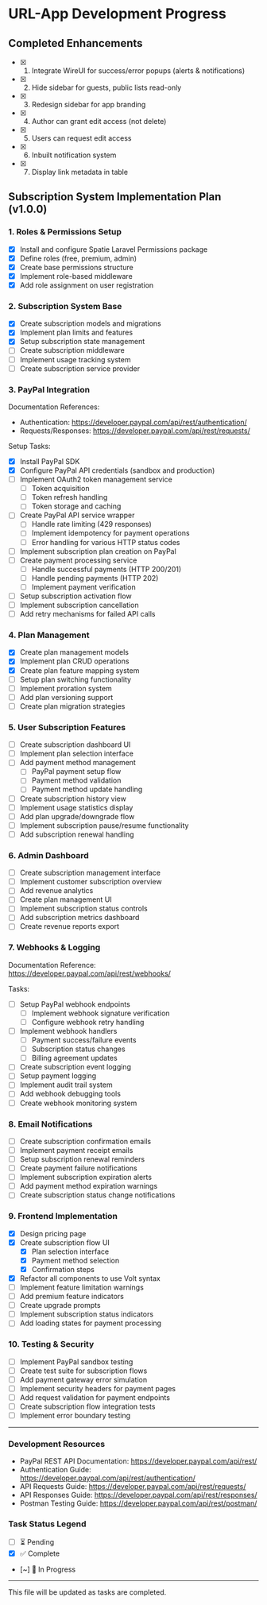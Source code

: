 # URL-App Development Progress

## Completed Enhancements
- [x] 1. Integrate WireUI for success/error popups (alerts & notifications)
- [x] 2. Hide sidebar for guests, public lists read-only
- [x] 3. Redesign sidebar for app branding
- [x] 4. Author can grant edit access (not delete)
- [x] 5. Users can request edit access
- [x] 6. Inbuilt notification system
- [x] 7. Display link metadata in table

## Subscription System Implementation Plan (v1.0.0)

### 1. Roles & Permissions Setup
- [x] Install and configure Spatie Laravel Permissions package
- [x] Define roles (free, premium, admin)
- [x] Create base permissions structure
- [x] Implement role-based middleware
- [x] Add role assignment on user registration

### 2. Subscription System Base
- [x] Create subscription models and migrations
- [x] Implement plan limits and features
- [x] Setup subscription state management
- [ ] Create subscription middleware
- [ ] Implement usage tracking system
- [ ] Create subscription service provider

### 3. PayPal Integration
Documentation References:
- Authentication: https://developer.paypal.com/api/rest/authentication/
- Requests/Responses: https://developer.paypal.com/api/rest/requests/

Setup Tasks:
- [x] Install PayPal SDK
- [x] Configure PayPal API credentials (sandbox and production)
- [ ] Implement OAuth2 token management service
  - [ ] Token acquisition
  - [ ] Token refresh handling
  - [ ] Token storage and caching
- [ ] Create PayPal API service wrapper
  - [ ] Handle rate limiting (429 responses)
  - [ ] Implement idempotency for payment operations
  - [ ] Error handling for various HTTP status codes
- [ ] Implement subscription plan creation on PayPal
- [ ] Create payment processing service
  - [ ] Handle successful payments (HTTP 200/201)
  - [ ] Handle pending payments (HTTP 202)
  - [ ] Implement payment verification
- [ ] Setup subscription activation flow
- [ ] Implement subscription cancellation
- [ ] Add retry mechanisms for failed API calls

### 4. Plan Management
- [x] Create plan management models
- [x] Implement plan CRUD operations
- [x] Create plan feature mapping system
- [ ] Setup plan switching functionality
- [ ] Implement proration system
- [ ] Add plan versioning support
- [ ] Create plan migration strategies

### 5. User Subscription Features
- [ ] Create subscription dashboard UI
- [ ] Implement plan selection interface
- [ ] Add payment method management
  - [ ] PayPal payment setup flow
  - [ ] Payment method validation
  - [ ] Payment method update handling
- [ ] Create subscription history view
- [ ] Implement usage statistics display
- [ ] Add plan upgrade/downgrade flow
- [ ] Implement subscription pause/resume functionality
- [ ] Add subscription renewal handling

### 6. Admin Dashboard
- [ ] Create subscription management interface
- [ ] Implement customer subscription overview
- [ ] Add revenue analytics
- [ ] Create plan management UI
- [ ] Implement subscription status controls
- [ ] Add subscription metrics dashboard
- [ ] Create revenue reports export

### 7. Webhooks & Logging
Documentation Reference: https://developer.paypal.com/api/rest/webhooks/

Tasks:
- [ ] Setup PayPal webhook endpoints
  - [ ] Implement webhook signature verification
  - [ ] Configure webhook retry handling
- [ ] Implement webhook handlers
  - [ ] Payment success/failure events
  - [ ] Subscription status changes
  - [ ] Billing agreement updates
- [ ] Create subscription event logging
- [ ] Setup payment logging
- [ ] Implement audit trail system
- [ ] Add webhook debugging tools
- [ ] Create webhook monitoring system

### 8. Email Notifications
- [ ] Create subscription confirmation emails
- [ ] Implement payment receipt emails
- [ ] Setup subscription renewal reminders
- [ ] Create payment failure notifications
- [ ] Implement subscription expiration alerts
- [ ] Add payment method expiration warnings
- [ ] Create subscription status change notifications

### 9. Frontend Implementation
- [x] Design pricing page
- [x] Create subscription flow UI
  - [x] Plan selection interface
  - [x] Payment method selection
  - [x] Confirmation steps
- [x] Refactor all components to use Volt syntax
- [ ] Implement feature limitation warnings
- [ ] Add premium feature indicators
- [ ] Create upgrade prompts
- [ ] Implement subscription status indicators
- [ ] Add loading states for payment processing

### 10. Testing & Security
- [ ] Implement PayPal sandbox testing
- [ ] Create test suite for subscription flows
- [ ] Add payment gateway error simulation
- [ ] Implement security headers for payment pages
- [ ] Add request validation for payment endpoints
- [ ] Create subscription flow integration tests
- [ ] Implement error boundary testing

---

### Development Resources
- PayPal REST API Documentation: https://developer.paypal.com/api/rest/
- Authentication Guide: https://developer.paypal.com/api/rest/authentication/
- API Requests Guide: https://developer.paypal.com/api/rest/requests/
- API Responses Guide: https://developer.paypal.com/api/rest/responses/
- Postman Testing Guide: https://developer.paypal.com/api/rest/postman/

### Task Status Legend
- [ ] ⏳ Pending
- [x] ✅ Complete
- [~] 🔄 In Progress

---

This file will be updated as tasks are completed.
